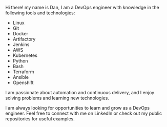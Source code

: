 Hi there! my name is Dan, I am a DevOps engineer with knowledge in the following tools and technologies:

- Linux
- Git
- Docker
- Artifactory
- Jenkins
- AWS
- Kubernetes
- Python
- Bash
- Terraform
- Ansible
- Openshift

I am passionate about automation and continuous delivery, and I enjoy solving problems and learning new technologies.

I am always looking for opportunities to learn and grow as a DevOps engineer. Feel free to connect with me on LinkedIn or check out 
my public repositories for useful examples.
